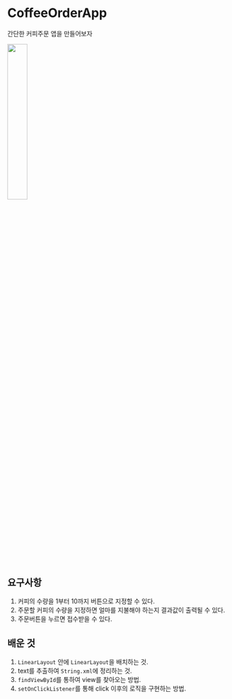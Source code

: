 # CoffeeOrderApp
간단한 커피주문 앱을 만들어보자

<img src = "https://user-images.githubusercontent.com/16756666/103751727-17aecb80-504c-11eb-8842-a0b275d31f61.gif" width = 30%></img>
<br>
## 요구사항
1. 커피의 수량을 1부터 10까지 버튼으로 지정할 수 있다.
2. 주문할 커피의 수량을 지정하면 얼마를 지불해야 하는지 결과값이 출력될 수 있다.
3. 주문버튼을 누르면 접수받을 수 있다.

## 배운 것
1. `LinearLayout` 안에 `LinearLayout`을 배치하는 것.
2. text를 추출하여 `String.xml`에 정리하는 것.
3. `findViewById`를 통하여 view를 찾아오는 방법.
4. `setOnClickListener`를 통해 click 이후의 로직을 구현하는 방법.
